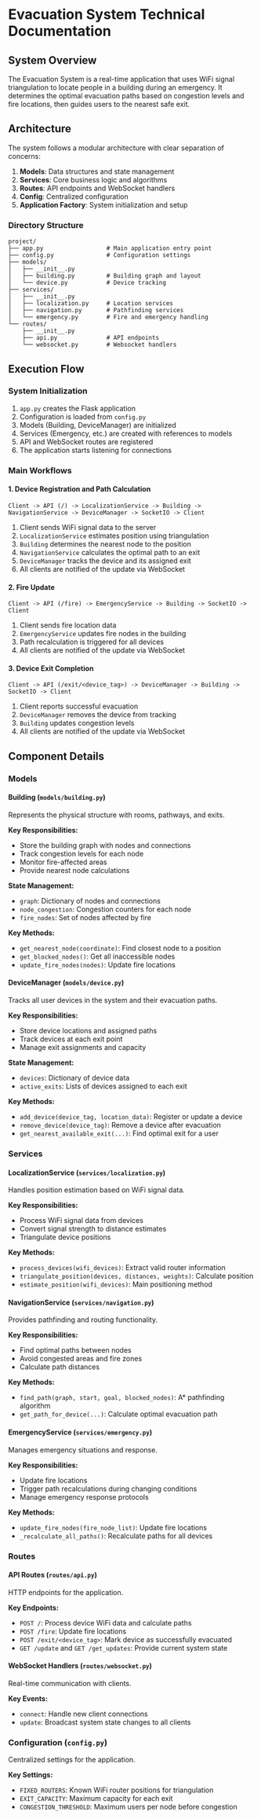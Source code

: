 # Evacuation System Technical Documentation

## System Overview

The Evacuation System is a real-time application that uses WiFi signal triangulation to locate people in a building during an emergency. It determines the optimal evacuation paths based on congestion levels and fire locations, then guides users to the nearest safe exit.

## Architecture

The system follows a modular architecture with clear separation of concerns:

1. **Models**: Data structures and state management
2. **Services**: Core business logic and algorithms
3. **Routes**: API endpoints and WebSocket handlers
4. **Config**: Centralized configuration
5. **Application Factory**: System initialization and setup

### Directory Structure

```
project/
├── app.py                  # Main application entry point
├── config.py               # Configuration settings
├── models/
│   ├── __init__.py
│   ├── building.py         # Building graph and layout
│   └── device.py           # Device tracking
├── services/
│   ├── __init__.py
│   ├── localization.py     # Location services
│   ├── navigation.py       # Pathfinding services
│   └── emergency.py        # Fire and emergency handling
└── routes/
    ├── __init__.py
    ├── api.py              # API endpoints
    └── websocket.py        # Websocket handlers
```

## Execution Flow

### System Initialization

1. `app.py` creates the Flask application
2. Configuration is loaded from `config.py`
3. Models (Building, DeviceManager) are initialized
4. Services (Emergency, etc.) are created with references to models
5. API and WebSocket routes are registered
6. The application starts listening for connections

### Main Workflows

#### 1. Device Registration and Path Calculation

```
Client -> API (/) -> LocalizationService -> Building -> NavigationService -> DeviceManager -> SocketIO -> Client
```

1. Client sends WiFi signal data to the server
2. `LocalizationService` estimates position using triangulation
3. `Building` determines the nearest node to the position
4. `NavigationService` calculates the optimal path to an exit
5. `DeviceManager` tracks the device and its assigned exit
6. All clients are notified of the update via WebSocket

#### 2. Fire Update

```
Client -> API (/fire) -> EmergencyService -> Building -> SocketIO -> Client
```

1. Client sends fire location data
2. `EmergencyService` updates fire nodes in the building
3. Path recalculation is triggered for all devices
4. All clients are notified of the update via WebSocket

#### 3. Device Exit Completion

```
Client -> API (/exit/<device_tag>) -> DeviceManager -> Building -> SocketIO -> Client
```

1. Client reports successful evacuation
2. `DeviceManager` removes the device from tracking
3. `Building` updates congestion levels
4. All clients are notified of the update via WebSocket

## Component Details

### Models

#### Building (`models/building.py`)

Represents the physical structure with rooms, pathways, and exits.

**Key Responsibilities:**
- Store the building graph with nodes and connections
- Track congestion levels for each node
- Monitor fire-affected areas
- Provide nearest node calculations

**State Management:**
- `graph`: Dictionary of nodes and connections
- `node_congestion`: Congestion counters for each node
- `fire_nodes`: Set of nodes affected by fire

**Key Methods:**
- `get_nearest_node(coordinate)`: Find closest node to a position
- `get_blocked_nodes()`: Get all inaccessible nodes
- `update_fire_nodes(nodes)`: Update fire locations

#### DeviceManager (`models/device.py`)

Tracks all user devices in the system and their evacuation paths.

**Key Responsibilities:**
- Store device locations and assigned paths
- Track devices at each exit point
- Manage exit assignments and capacity

**State Management:**
- `devices`: Dictionary of device data
- `active_exits`: Lists of devices assigned to each exit

**Key Methods:**
- `add_device(device_tag, location_data)`: Register or update a device
- `remove_device(device_tag)`: Remove a device after evacuation
- `get_nearest_available_exit(...)`: Find optimal exit for a user

### Services

#### LocalizationService (`services/localization.py`)

Handles position estimation based on WiFi signal data.

**Key Responsibilities:**
- Process WiFi signal data from devices
- Convert signal strength to distance estimates
- Triangulate device positions

**Key Methods:**
- `process_devices(wifi_devices)`: Extract valid router information
- `triangulate_position(devices, distances, weights)`: Calculate position
- `estimate_position(wifi_devices)`: Main positioning method

#### NavigationService (`services/navigation.py`)

Provides pathfinding and routing functionality.

**Key Responsibilities:**
- Find optimal paths between nodes
- Avoid congested areas and fire zones
- Calculate path distances

**Key Methods:**
- `find_path(graph, start, goal, blocked_nodes)`: A* pathfinding algorithm
- `get_path_for_device(...)`: Calculate optimal evacuation path

#### EmergencyService (`services/emergency.py`)

Manages emergency situations and response.

**Key Responsibilities:**
- Update fire locations
- Trigger path recalculations during changing conditions
- Manage emergency response protocols

**Key Methods:**
- `update_fire_nodes(fire_node_list)`: Update fire locations
- `_recalculate_all_paths()`: Recalculate paths for all devices

### Routes

#### API Routes (`routes/api.py`)

HTTP endpoints for the application.

**Key Endpoints:**
- `POST /`: Process device WiFi data and calculate paths
- `POST /fire`: Update fire locations
- `POST /exit/<device_tag>`: Mark device as successfully evacuated
- `GET /update` and `GET /get_updates`: Provide current system state

#### WebSocket Handlers (`routes/websocket.py`)

Real-time communication with clients.

**Key Events:**
- `connect`: Handle new client connections
- `update`: Broadcast system state changes to all clients

### Configuration (`config.py`)

Centralized settings for the application.

**Key Settings:**
- `FIXED_ROUTERS`: Known WiFi router positions for triangulation
- `EXIT_CAPACITY`: Maximum capacity for each exit
- `CONGESTION_THRESHOLD`: Maximum users per node before congestion

